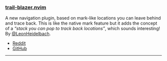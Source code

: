 <h3 id="new-trail-blazer.nvim">
  <a href="#new-trail-blazer.nvim">
    <span class="icon-text">
      <span class="icon">
        <i class="fa-solid fa-book"></i>
      </span>
    </span>
    <span>trail-blazer.nvim</span>
  </a>
</h3>

A new navigation plugin, based on mark-like locations you can leave behind and trace back. This is like the native
mark feature but it adds the concept of a _“stack you can pop to track back locations”_, which sounds interesting! By
[@LeonHeidelbach](https://github.com/LeonHeidelbach).

- [Reddit](https://www.reddit.com/r/neovim/comments/10jbq9x/trailblazernvim_new_motion_plugin_to_quickly_and/)
- [GitHub](https://github.com/LeonHeidelbach/trailblazer.nvim)

---

